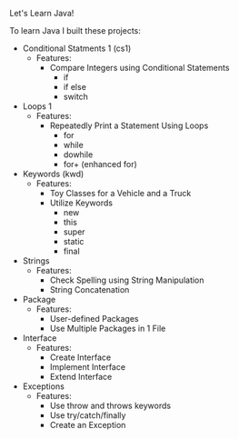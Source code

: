 Let's Learn Java!

To learn Java I built these projects:
- Conditional Statments 1 (cs1)
  - Features:
    - Compare Integers using Conditional Statements
      - if
      - if else
      - switch
- Loops 1
  - Features:
    - Repeatedly Print a Statement Using Loops
      - for
      - while
      - dowhile
      - for+ (enhanced for) 
- Keywords (kwd)
  - Features:
    - Toy Classes for a Vehicle and a Truck
    - Utilize Keywords
      - new
      - this
      - super
      - static
      - final
- Strings
  - Features:
    - Check Spelling using String Manipulation
    - String Concatenation
- Package
  - Features:
    - User-defined Packages
    - Use Multiple Packages in 1 File
- Interface
  - Features:
    - Create Interface
    - Implement  Interface
    - Extend Interface
- Exceptions
  - Features:
    - Use throw and throws keywords
    - Use try/catch/finally
    - Create an Exception
    
